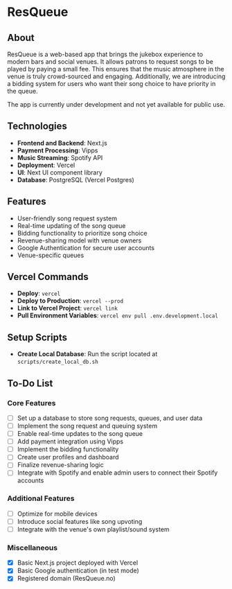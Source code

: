 # ResQueue

## About

ResQueue is a web-based app that brings the jukebox experience to modern bars and social venues. It allows patrons to request songs to be played by paying a small fee. This ensures that the music atmosphere in the venue is truly crowd-sourced and engaging. Additionally, we are introducing a bidding system for users who want their song choice to have priority in the queue.

The app is currently under development and not yet available for public use.

## Technologies

- **Frontend and Backend**: Next.js
- **Payment Processing**: Vipps
- **Music Streaming**: Spotify API
- **Deployment**: Vercel
- **UI**: Next UI component library
- **Database**: PostgreSQL (Vercel Postgres)

## Features

- User-friendly song request system
- Real-time updating of the song queue
- Bidding functionality to prioritize song choice
- Revenue-sharing model with venue owners
- Google Authentication for secure user accounts
- Venue-specific queues

## Vercel Commands

- **Deploy**: `vercel`
- **Deploy to Production**: `vercel --prod`
- **Link to Vercel Project**: `vercel link`
- **Pull Environment Variables**: `vercel env pull .env.development.local`

## Setup Scripts

- **Create Local Database**: Run the script located at `scripts/create_local_db.sh`

## To-Do List

### Core Features

- [ ] Set up a database to store song requests, queues, and user data
- [ ] Implement the song request and queuing system
- [ ] Enable real-time updates to the song queue
- [ ] Add payment integration using Vipps
- [ ] Implement the bidding functionality
- [ ] Create user profiles and dashboard
- [ ] Finalize revenue-sharing logic
- [ ] Integrate with Spotify and enable admin users to connect their Spotify accounts

### Additional Features

- [ ] Optimize for mobile devices
- [ ] Introduce social features like song upvoting
- [ ] Integrate with the venue's own playlist/sound system

### Miscellaneous

- [x] Basic Next.js project deployed with Vercel
- [x] Basic Google authentication (in test mode)
- [x] Registered domain (ResQueue.no)
